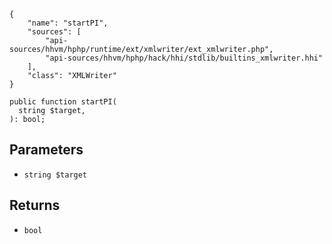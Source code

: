 ``` yamlmeta
{
    "name": "startPI",
    "sources": [
        "api-sources/hhvm/hphp/runtime/ext/xmlwriter/ext_xmlwriter.php",
        "api-sources/hhvm/hphp/hack/hhi/stdlib/builtins_xmlwriter.hhi"
    ],
    "class": "XMLWriter"
}
```




``` Hack
public function startPI(
  string $target,
): bool;
```




## Parameters




+ ` string $target `




## Returns




* ` bool `
<!-- HHAPIDOC -->
